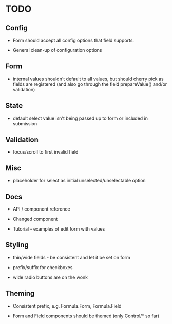 # TODO

## Config

* Form should accept all config options that field supports.

* General clean-up of configuration options

## Form

* internal values shouldn't default to all values, but should cherry pick
  as fields are registered (and also go through the field prepareValue()
  and/or validation)

## State

* default select value isn't being passed up to form or included in submission

## Validation

* focus/scroll to first invalid field

## Misc

* placeholder for select as initial unselected/unselectable option

## Docs

* API / component reference

* Changed component

* Tutorial - examples of edit form with values

## Styling

* thin/wide fields - be consistent and let it be set on form

* prefix/suffix for checkboxes

* wide radio buttons are on the wonk

## Theming

* Consistent prefix, e.g. Formula.Form, Formula.Field

* Form and Field components should be themed (only Control/* so far)